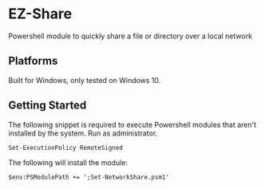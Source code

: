 # EZ-Share

Powershell module to quickly share a file or directory over a local network

## Platforms

Built for Windows, only tested on Windows 10.

## Getting Started

The following snippet is required to execute Powershell modules that aren't installed by the system.  Run as administrator.

``` Set-ExecutionPolicy RemoteSigned ```

The following will install the module:

``` $env:PSModulePath += ';Set-NetworkShare.psm1' ```